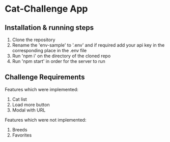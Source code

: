 # Cat-Challenge App

## Installation & running steps
1. Clone the repository
2. Rename the 'env-sample' to '.env' and if required add your api key in the corresponding place in the .env file
3. Run 'npm i' on the directory of the cloned repo
4. Run 'npm start' in order for the server to run

## Challenge Requirements
Features which were implemented:
1. Cat list
2. Load more button
3. Modal with URL

Features which were not implemented:
1. Breeds
2. Favorites

